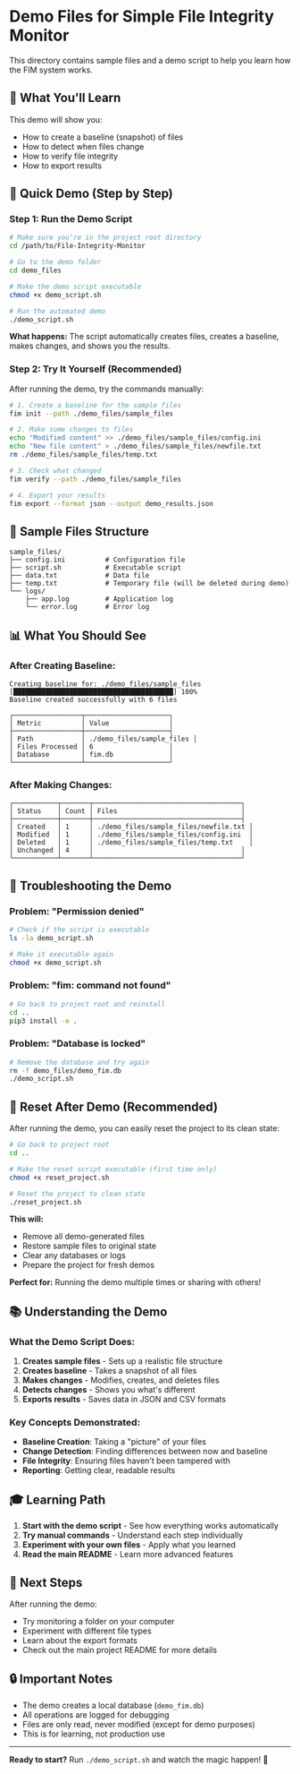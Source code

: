 # Demo Files for Simple File Integrity Monitor

This directory contains sample files and a demo script to help you learn how the FIM system works.

## 🎯 **What You'll Learn**

This demo will show you:
- How to create a baseline (snapshot) of files
- How to detect when files change
- How to verify file integrity
- How to export results

## 🚀 **Quick Demo (Step by Step)**

### **Step 1: Run the Demo Script**
```bash
# Make sure you're in the project root directory
cd /path/to/File-Integrity-Monitor

# Go to the demo folder
cd demo_files

# Make the demo script executable
chmod +x demo_script.sh

# Run the automated demo
./demo_script.sh
```

**What happens:** The script automatically creates files, creates a baseline, makes changes, and shows you the results.

### **Step 2: Try It Yourself (Recommended)**
After running the demo, try the commands manually:

```bash
# 1. Create a baseline for the sample files
fim init --path ./demo_files/sample_files

# 2. Make some changes to files
echo "Modified content" >> ./demo_files/sample_files/config.ini
echo "New file content" > ./demo_files/sample_files/newfile.txt
rm ./demo_files/sample_files/temp.txt

# 3. Check what changed
fim verify --path ./demo_files/sample_files

# 4. Export your results
fim export --format json --output demo_results.json
```

## 📁 **Sample Files Structure**

```
sample_files/
├── config.ini          # Configuration file
├── script.sh           # Executable script
├── data.txt            # Data file
├── temp.txt            # Temporary file (will be deleted during demo)
└── logs/
    ├── app.log         # Application log
    └── error.log       # Error log
```

## 📊 **What You Should See**

### **After Creating Baseline:**
```
Creating baseline for: ./demo_files/sample_files
[████████████████████████████████████████] 100%
Baseline created successfully with 6 files

┌─────────────────┬─────────────────────┐
│ Metric          │ Value               │
├─────────────────┼─────────────────────┤
│ Path            │ ./demo_files/sample_files │
│ Files Processed │ 6                   │
│ Database        │ fim.db              │
└─────────────────┴─────────────────────┘
```

### **After Making Changes:**
```
┌───────────┬───────┬─────────────────────────────────────┐
│ Status    │ Count │ Files                               │
├───────────┼───────┼─────────────────────────────────────┤
│ Created   │ 1     │ ./demo_files/sample_files/newfile.txt │
│ Modified  │ 1     │ ./demo_files/sample_files/config.ini  │
│ Deleted   │ 1     │ ./demo_files/sample_files/temp.txt    │
│ Unchanged │ 4     │                                     │
└───────────┴───────┴─────────────────────────────────────┘
```

## 🔧 **Troubleshooting the Demo**

### **Problem: "Permission denied"**
```bash
# Check if the script is executable
ls -la demo_script.sh

# Make it executable again
chmod +x demo_script.sh
```

### **Problem: "fim: command not found"**
```bash
# Go back to project root and reinstall
cd ..
pip3 install -e .
```

### **Problem: "Database is locked"**
```bash
# Remove the database and try again
rm -f demo_files/demo_fim.db
./demo_script.sh
```

## 🔄 **Reset After Demo (Recommended)**

After running the demo, you can easily reset the project to its clean state:

```bash
# Go back to project root
cd ..

# Make the reset script executable (first time only)
chmod +x reset_project.sh

# Reset the project to clean state
./reset_project.sh
```

**This will:**
- Remove all demo-generated files
- Restore sample files to original state
- Clear any databases or logs
- Prepare the project for fresh demos

**Perfect for:** Running the demo multiple times or sharing with others!

## 📚 **Understanding the Demo**

### **What the Demo Script Does:**
1. **Creates sample files** - Sets up a realistic file structure
2. **Creates baseline** - Takes a snapshot of all files
3. **Makes changes** - Modifies, creates, and deletes files
4. **Detects changes** - Shows you what's different
5. **Exports results** - Saves data in JSON and CSV formats

### **Key Concepts Demonstrated:**
- **Baseline Creation**: Taking a "picture" of your files
- **Change Detection**: Finding differences between now and baseline
- **File Integrity**: Ensuring files haven't been tampered with
- **Reporting**: Getting clear, readable results

## 🎓 **Learning Path**

1. **Start with the demo script** - See how everything works automatically
2. **Try manual commands** - Understand each step individually
3. **Experiment with your own files** - Apply what you learned
4. **Read the main README** - Learn more advanced features

## 📝 **Next Steps**

After running the demo:
- Try monitoring a folder on your computer
- Experiment with different file types
- Learn about the export formats
- Check out the main project README for more details

## 🔒 **Important Notes**

- The demo creates a local database (`demo_fim.db`)
- All operations are logged for debugging
- Files are only read, never modified (except for demo purposes)
- This is for learning, not production use

---

**Ready to start?** Run `./demo_script.sh` and watch the magic happen! 🚀
